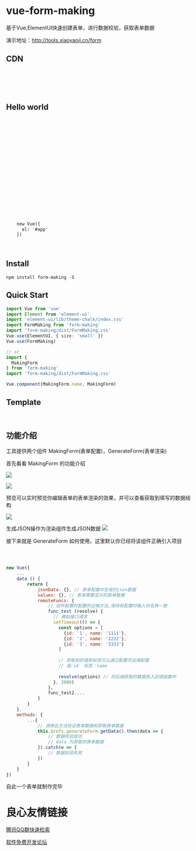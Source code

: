 # vue-form-making
基于Vue,ElementUI快速创建表单，进行数据校验，获取表单数据

演示地址：http://tools.xiaoyaoji.cn/form

## CDN
``` html
 
 
 
  
```

## Hello world
``` html
 
 
 
   
   
   
   
 
 
   
      
   
 
   
    
   
    
    
   
    new Vue({
      el: '#app'
    })
   
 
```

## Install
```shell
npm install form-making -S
```

## Quick Start
``` javascript
import Vue from 'vue'
import Element from 'element-ui'
import 'element-ui/lib/theme-chalk/index.css'
import FormMaking from 'form-making'
import 'form-making/dist/FormMaking.css'
Vue.use(ElementUI, { size: 'small' })
Vue.use(FormMaking)

// or
import {
  MakingForm
} from 'form-making'
import 'form-making/dist/FormMaking.css'

Vue.component(MakingForm.name, MakingForm)
```

## Template
``` html
  
```

## 功能介绍

工具提供两个组件 MakingForm(表单配置)，GenerateForm(表单渲染)

首先看看 MakingForm 的功能介绍

![](https://user-gold-cdn.xitu.io/2018/9/14/165d7578d36b0654?w=2878&h=1108&f=png&s=233664)

![](https://user-gold-cdn.xitu.io/2018/9/14/165d75fc8f26c49c?w=2266&h=1402&f=png&s=255307)

预览可以实时预览你编辑表单的表单渲染的效果，并可以查看获取到填写的数据结构

![](https://user-gold-cdn.xitu.io/2018/9/14/165d762ed2d9ec62?w=1966&h=836&f=png&s=137285)

生成JSON操作为渲染组件生成JSON数据
![](https://user-gold-cdn.xitu.io/2018/9/14/165d76fd6941702a?w=1552&h=982&f=png&s=142989)


接下来就是 GenerateForm 如何使用，这里默认你已经将该组件正确引入项目

``` html
 
 
```
``` javascript
new Vue({
    ...
    data () {
        return {
            jsonData: {}, // 表单配置中生成的json数据
            values: {}, // 表单需要显示的表单数据
            remoteFuncs: {
                // 组件配置时配置的远端方法,保持和配置时输入的名称一致
                func_test (resolve) {
                  // 模拟接口请求
                  setTimeout(() => {
                    const options = [
                      {id: '1', name: '1111'},
                      {id: '2', name: '2222'},
                      {id: '3', name: '3333'}
                    ]
                    
                    // 获取到的值和标签可以通过配置页远端配置
                    // 值:id  标签：name
        
                    resolve(options) // 将后端获取的数据放入回调函数中
                  }, 2000)
                }，
                func_test2....
            }
        }
    },
    methods: {
        ...{
            // 调用此方法验证表单数据和获取表单数据
            this.$refs.generateForm.getData().then(data => {
                // 数据校验成功
                // data 为获取的表单数据
            }).catch(e => {
                // 数据校验失败
            })
        }
    }
})
```

自此一个表单就制作完毕

 # 良心友情链接

[腾讯QQ群快速检索](http://u.720life.cn/s/8cf73f7c)

[软件免费开发论坛](http://u.720life.cn/s/bbb01dc0)